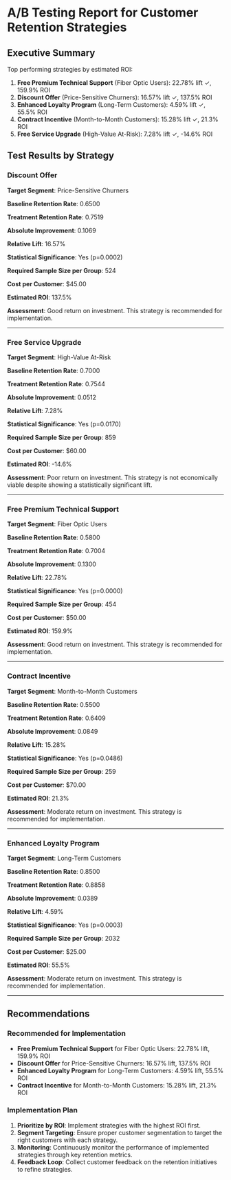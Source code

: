 # A/B Testing Report for Customer Retention Strategies

## Executive Summary

Top performing strategies by estimated ROI:

1. **Free Premium Technical Support** (Fiber Optic Users): 22.78% lift ✓, 159.9% ROI
2. **Discount Offer** (Price-Sensitive Churners): 16.57% lift ✓, 137.5% ROI
3. **Enhanced Loyalty Program** (Long-Term Customers): 4.59% lift ✓, 55.5% ROI
4. **Contract Incentive** (Month-to-Month Customers): 15.28% lift ✓, 21.3% ROI
5. **Free Service Upgrade** (High-Value At-Risk): 7.28% lift ✓, -14.6% ROI

## Test Results by Strategy

### Discount Offer

**Target Segment**: Price-Sensitive Churners

**Baseline Retention Rate**: 0.6500

**Treatment Retention Rate**: 0.7519

**Absolute Improvement**: 0.1069

**Relative Lift**: 16.57%

**Statistical Significance**: Yes (p=0.0002)

**Required Sample Size per Group**: 524

**Cost per Customer**: $45.00

**Estimated ROI**: 137.5%

**Assessment**: Good return on investment. This strategy is recommended for implementation.

---

### Free Service Upgrade

**Target Segment**: High-Value At-Risk

**Baseline Retention Rate**: 0.7000

**Treatment Retention Rate**: 0.7544

**Absolute Improvement**: 0.0512

**Relative Lift**: 7.28%

**Statistical Significance**: Yes (p=0.0170)

**Required Sample Size per Group**: 859

**Cost per Customer**: $60.00

**Estimated ROI**: -14.6%

**Assessment**: Poor return on investment. This strategy is not economically viable despite showing a statistically significant lift.

---

### Free Premium Technical Support

**Target Segment**: Fiber Optic Users

**Baseline Retention Rate**: 0.5800

**Treatment Retention Rate**: 0.7004

**Absolute Improvement**: 0.1300

**Relative Lift**: 22.78%

**Statistical Significance**: Yes (p=0.0000)

**Required Sample Size per Group**: 454

**Cost per Customer**: $50.00

**Estimated ROI**: 159.9%

**Assessment**: Good return on investment. This strategy is recommended for implementation.

---

### Contract Incentive

**Target Segment**: Month-to-Month Customers

**Baseline Retention Rate**: 0.5500

**Treatment Retention Rate**: 0.6409

**Absolute Improvement**: 0.0849

**Relative Lift**: 15.28%

**Statistical Significance**: Yes (p=0.0486)

**Required Sample Size per Group**: 259

**Cost per Customer**: $70.00

**Estimated ROI**: 21.3%

**Assessment**: Moderate return on investment. This strategy is recommended for implementation.

---

### Enhanced Loyalty Program

**Target Segment**: Long-Term Customers

**Baseline Retention Rate**: 0.8500

**Treatment Retention Rate**: 0.8858

**Absolute Improvement**: 0.0389

**Relative Lift**: 4.59%

**Statistical Significance**: Yes (p=0.0003)

**Required Sample Size per Group**: 2032

**Cost per Customer**: $25.00

**Estimated ROI**: 55.5%

**Assessment**: Moderate return on investment. This strategy is recommended for implementation.

---

## Recommendations

### Recommended for Implementation

- **Free Premium Technical Support** for Fiber Optic Users: 22.78% lift, 159.9% ROI
- **Discount Offer** for Price-Sensitive Churners: 16.57% lift, 137.5% ROI
- **Enhanced Loyalty Program** for Long-Term Customers: 4.59% lift, 55.5% ROI
- **Contract Incentive** for Month-to-Month Customers: 15.28% lift, 21.3% ROI

### Implementation Plan

1. **Prioritize by ROI**: Implement strategies with the highest ROI first.
2. **Segment Targeting**: Ensure proper customer segmentation to target the right customers with each strategy.
3. **Monitoring**: Continuously monitor the performance of implemented strategies through key retention metrics.
4. **Feedback Loop**: Collect customer feedback on the retention initiatives to refine strategies.
